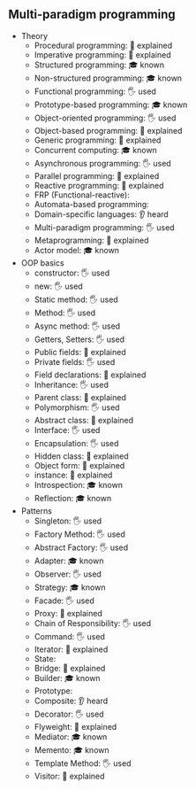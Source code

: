 
## Multi-paradigm programming
- Theory
  - Procedural programming: 🙋 explained 
  - Imperative programming: 🙋 explained 
  - Structured programming: 🎓 known
  - Non-structured programming: 🎓 known
  - Functional programming: 🖐️ used
  - Prototype-based programming: 🎓 known
  - Object-oriented programming: 🖐️ used
  - Object-based programming: 🙋 explained
  - Generic programming: 🙋 explained
  - Concurrent computing: 🎓 known
  - Asynchronous programming: 🖐️ used
  - Parallel programming: 🙋 explained 
  - Reactive programming: 🙋 explained
  - FRP (Functional-reactive): 
  - Automata-based programming:
  - Domain-specific languages: 👂 heard
  - Multi-paradigm programming: 🖐️ used
  - Metaprogramming: 🙋 explained 
  - Actor model: 🎓 known
- OOP basics
  - constructor: 🖐️ used
  - new: 🖐️ used
  - Static method: 🖐️ used
  - Method: 🖐️ used
  - Async method: 🖐️ used
  - Getters, Setters: 🖐️ used
  - Public fields: 🙋 explained 
  - Private fields: 🖐️ used
  - Field declarations: 🙋 explained 
  - Inheritance: 🖐️ used
  - Parent class: 🙋 explained 
  - Polymorphism: 🖐️ used
  - Abstract class: 🙋 explained 
  - Interface: 🖐️ used
  - Encapsulation: 🖐️ used
  - Hidden class: 🙋 explained 
  - Object form: 🙋 explained 
  - instance: 🙋 explained 
  - Introspection: 🎓 known
  - Reflection: 🎓 known
- Patterns
  - Singleton: 🖐️ used
  - Factory Method: 🖐️ used
  - Abstract Factory: 🖐️ used
  - Adapter: 🎓 known
  - Observer: 🖐️ used
  - Strategy: 🎓 known
  - Facade: 🖐️ used
  - Proxy: 🙋 explained
  - Chain of Responsibility: 🖐️ used
  - Command: 🖐️ used
  - Iterator: 🙋 explained
  - State:
  - Bridge: 🙋 explained
  - Builder: 🎓 known
  - Prototype:
  - Composite: 👂 heard
  - Decorator: 🖐️ used
  - Flyweight: 🙋 explained
  - Mediator: 🎓 known
  - Memento: 🎓 known
  - Template Method: 🖐️ used
  - Visitor: 🙋 explained 
